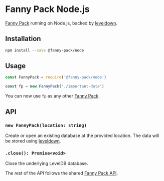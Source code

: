 # Fanny Pack Node.js

[Fanny Pack](https://github.com/LinusU/fanny-pack) running on Node.js, backed by [leveldown](https://github.com/Level/leveldown).

## Installation

```sh
npm install --save @fanny-pack/node
```

## Usage

```js
const FannyPack = require('@fanny-pack/node')

const fp = new FannyPack('./important-data')
```

You can now use `fp` as any other [Fanny Pack](https://github.com/LinusU/fanny-pack).

## API

### `new FannyPack(location: string)`

Create or open an existing database at the provided location. The data will be stored using [leveldown](https://github.com/Level/leveldown).

### `.close(): Promise<void>`

Close the underlying LevelDB database.

The rest of the API follows the shared [Fanny Pack API](https://github.com/LinusU/fanny-pack#api).
